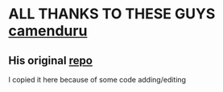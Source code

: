 # ALL THANKS TO THESE GUYS [camenduru](https://github.com/camenduru)

## His original [repo](https://github.com/camenduru/stable-diffusion-webui-colab)
I copied it here because of some code adding/editing
